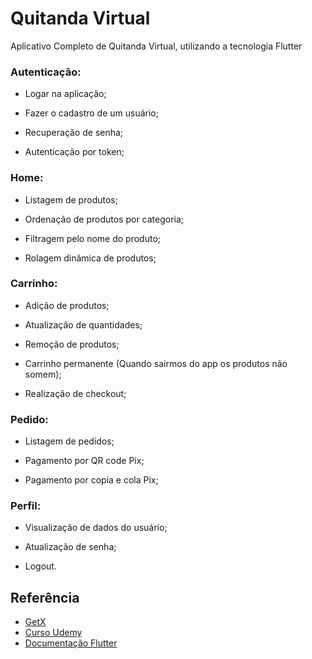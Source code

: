 
# Quitanda Virtual

 Aplicativo Completo de Quitanda Virtual, utilizando a tecnologia Flutter

### Autenticação:

- Logar na aplicação;

- Fazer o cadastro de um usuário;

- Recuperação de senha;

- Autenticação por token;


### Home:

- Listagem de produtos;

- Ordenação de produtos por categoria;

- Filtragem pelo nome do produto;

- Rolagem dinâmica de produtos;

### Carrinho:

- Adição de produtos;

- Atualização de quantidades;
 
- Remoção de produtos;
 
- Carrinho permanente (Quando sairmos do app os produtos não somem);

- Realização de checkout;

### Pedido:

- Listagem de pedidos;

- Pagamento por QR code Pix;

- Pagamento por copia e cola Pix;

### Perfil:

- Visualização de dados do usuário;

- Atualização de senha;

- Logout.
## Referência

 - [GetX](https://pub.dev/packages/get)
 - [Curso Udemy](https://www.udemy.com/course/crie-um-app-de-quitanda-virtual-com-flutter-getx/)
 - [Documentação Flutter](https://docs.flutter.dev/)


